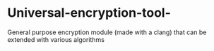 # Universal-encryption-tool-
General purpose encryption module (made with a clang) that can be extended with various algorithms 
